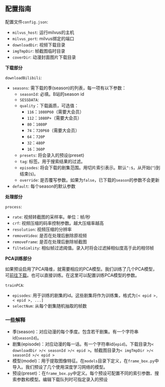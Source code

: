 ## 配置指南
配置文件`config.json`:
- `milvus_host`: 运行milvus的主机
- `milvus_port`: milvus绑定的端口
- `downloadDir`: 视频下载目录
- `imgTmpDir`: 帧截图临时目录
- `coverDir`: 动漫封面图片下载目录

**下载部分**

`downloadBilibili`: 

- `seasons`: 需下载的季(season)的列表，每一项有以下参数：
  - `seasonId`: 必填。B站的season id
  - `SESSDATA`: 
  - `quality`：下载画质，可选值：
    - `116`：`1080P60`（需要大会员）
    - `112`：`1080P+`（需要大会员）
    - `80`：`1080P`
    - `74`：`720P60`（需要大会员）
    - `64`：`720P`
    - `32`：`480P`
    - `16`：`360P`
  - `presets`: 将会录入的预设(preset)
  - `tag`: 标签。用于搜索结果的过滤。
  - `episodes`: 将会下载的剧集范围。用切片索引表示。默认`^:$`，从开始(`^`)到结束(`$`)。
  - `override`: 是否覆写参数。如果为`false`，已下载的`season`的参数不会更新
- `default`: 每个season的默认参数

**处理部分**

`process`: 

- `rate`: 视频转截图的采样率。单位：帧/秒
- `crf`: 视频压缩的码率控制参数。越大压缩率越高
- `resolution`: 视频压缩的分辨率
- `removeVideo`: 是否在处理后删除原视频
- `removeFrame`: 是否在处理后删除帧截图
- `filteSimlity`: 相似帧过滤阈值。录入时将会过滤掉相似度高于此的相邻帧

**PCA训练部分**

如果预设启用了PCA降维，就需要相应的PCA模型。我们训练了几个PCA模型，可[前往下载](https://file.krytro.com:1443/AnimeBack/pca/)。也可以直接训练。在这里可以配置训练PCA模型的参数。

`trainPCA`:

- `episodes`: 用于训练的剧集的id。这些剧集将作为训练集，格式为`[< epid >, < epid >, ...]`
- `selectNum`: 从每个剧集随机抽取的帧数

### 一些解释

- 季(season)：对应动漫的每个季度。包含若干剧集。有一个字符串id(`seasonId`)。
- 剧集(episode)：对应动漫的每一话。有一个字符串id(`epid`)。下载目录为`< downloadDir >/< seasonId >/< epid >`。帧截图目录为`< imgTmpDir >/< seasonId >/< epid >`
- 模型(model)：用于提取图像特征。在`models`目录下定义，在`frame_box.py`中导入。我们预设了几个使用深度学习网络的模型。
- 预设(preset)：在`frame_box.py`中定义。每个预设可配置不同的索引参数、搜索参数和模型。编辑下载队列时可指定录入的预设
